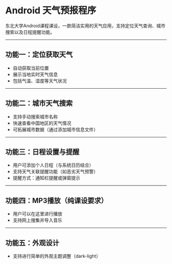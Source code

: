 # Android 天气预报程序

东北大学Android课程课设，一款简洁实用的天气应用，支持定位天气查询、城市搜索以及日程提醒功能。

---

## 功能一：定位获取天气

- 自动获取当前位置
- 展示当地实时天气信息
- 包括气温、湿度等天气状况

---

## 功能二：城市天气搜索

- 支持手动搜索城市名称
- 快速查看中国地区的天气情况
- 可拓展城市数据（通过添加城市信息文件）

---

## 功能三：日程设置与提醒

- 用户可添加个人日程（与系统日历结合）
- 支持天气关联提醒功能（如恶劣天气预警）
- 提醒方式：通知栏提醒或弹窗提示

---

## 功能四：MP3播放（纯课设要求）
- 用户可以在这里进行播放
- 支持网上搜集并导入音乐

---

## 功能五：外观设计
- 支持进行简单的外观主题调整（dark-light）


